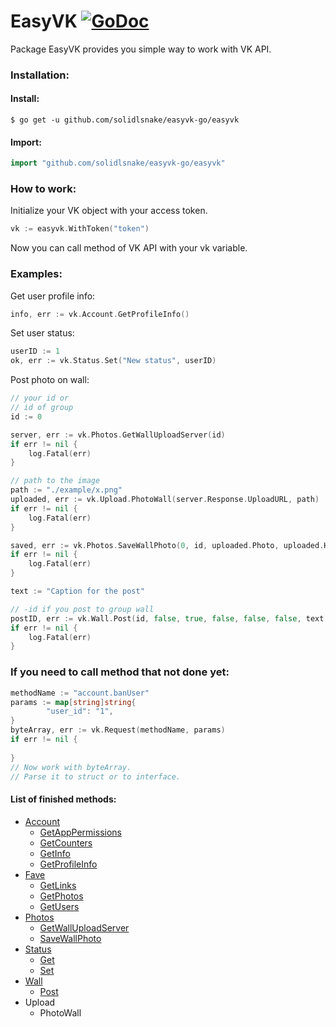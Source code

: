 # EasyVK [![GoDoc](https://godoc.org/github.com/SolidlSnake/easyvk-go/easyvk?status.svg)](https://godoc.org/github.com/SolidlSnake/easyvk-go/easyvk)
Package EasyVK provides you simple way to work with VK API.

### Installation:
#### Install:
```
$ go get -u github.com/solidlsnake/easyvk-go/easyvk
```
#### Import:
```go
import "github.com/solidlsnake/easyvk-go/easyvk"
```

### How to work:
Initialize your VK object with your access token.
```go
vk := easyvk.WithToken("token")
```
Now you can call method of VK API with your vk variable.

### Examples:
Get user profile info:
```go
info, err := vk.Account.GetProfileInfo()
```
Set user status:
```go
userID := 1
ok, err := vk.Status.Set("New status", userID)
```
Post photo on wall:
```go
// your id or
// id of group
id := 0

server, err := vk.Photos.GetWallUploadServer(id)
if err != nil {
	log.Fatal(err)
}

// path to the image
path := "./example/x.png"
uploaded, err := vk.Upload.PhotoWall(server.Response.UploadURL, path)
if err != nil {
	log.Fatal(err)
}

saved, err := vk.Photos.SaveWallPhoto(0, id, uploaded.Photo, uploaded.Hash, "", uploaded.Server, 0, 0)
if err != nil {
	log.Fatal(err)
}

text := "Caption for the post"

// -id if you post to group wall
postID, err := vk.Wall.Post(id, false, true, false, false, false, text, saved.Response[0].ID, "", "", 0, 0, 0, 0, 0)
if err != nil {
	log.Fatal(err)
}
```

### If you need to call method that not done yet:
```go
methodName := "account.banUser"
params := map[string]string{
        "user_id": "1",
}
byteArray, err := vk.Request(methodName, params)
if err != nil {
        
}
// Now work with byteArray.
// Parse it to struct or to interface.
```

#### List of finished methods:
* [Account](https://vk.com/dev/account)
    * [GetAppPermissions](https://vk.com/dev/account.getAppPermissions)
    * [GetCounters](https://vk.com/dev/account.getCounters)
    * [GetInfo](https://vk.com/dev/account.getInfo)
    * [GetProfileInfo](https://vk.com/dev/account.getProfileInfo)
* [Fave](https://vk.com/dev/fave)
    * [GetLinks](https://vk.com/dev/fave.getLinks)
    * [GetPhotos](https://vk.com/dev/fave.getPhotos)
    * [GetUsers](https://vk.com/dev/fave.getUsers)
* [Photos](https://vk.com/dev/photos)
    * [GetWallUploadServer](https://vk.com/dev/photos.getWallUploadServer)
    * [SaveWallPhoto](https://vk.com/dev/photos.photos.saveWallPhoto)
* [Status](https://vk.com/dev/status)
    * [Get](https://vk.com/dev/status.get)
    * [Set](https://vk.com/dev/status.set)
* [Wall](https://vk.com/dev/wall)
    * [Post](https://vk.com/dev/wall.post)
* Upload
    * PhotoWall
